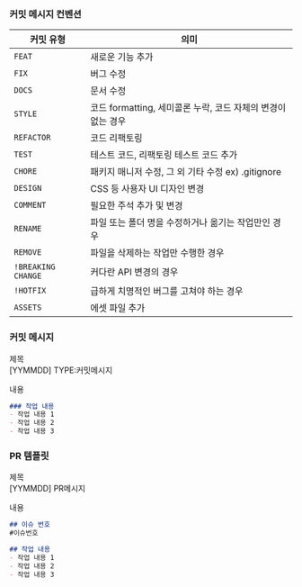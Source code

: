 ### 커밋 메시지 컨벤션
| 커밋 유형 | 의미 |
| --- | --- |
| `FEAT` | 새로운 기능 추가 |
| `FIX` | 버그 수정 |
| `DOCS` | 문서 수정 |
| `STYLE` | 코드 formatting, 세미콜론 누락, 코드 자체의 변경이 없는 경우 |
| `REFACTOR` | 코드 리팩토링 |
| `TEST` | 테스트 코드, 리팩토링 테스트 코드 추가 |
| `CHORE` | 패키지 매니저 수정, 그 외 기타 수정 ex) .gitignore |
| `DESIGN` | CSS 등 사용자 UI 디자인 변경 |
| `COMMENT` | 필요한 주석 추가 및 변경 |
| `RENAME` | 파일 또는 폴더 명을 수정하거나 옮기는 작업만인 경우 |
| `REMOVE` | 파일을 삭제하는 작업만 수행한 경우 |
| `!BREAKING CHANGE` | 커다란 API 변경의 경우 |
| `!HOTFIX` | 급하게 치명적인 버그를 고쳐야 하는 경우 |
| `ASSETS` | 에셋 파일 추가 |

### 커밋 메시지
제목<BR>
[YYMMDD] TYPE:커밋메시지

내용<BR>
```markdown
### 작업 내용
- 작업 내용 1
- 작업 내용 2
- 작업 내용 3
```

### PR 템플릿
제목<BR>
[YYMMDD] PR메시지

내용<BR>
```markdown
## 이슈 번호
#이슈번호

## 작업 내용
- 작업 내용 1
- 작업 내용 2
- 작업 내용 3
```
